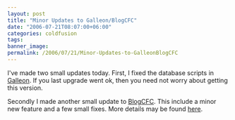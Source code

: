 ```yaml
---
layout: post
title: "Minor Updates to Galleon/BlogCFC"
date: "2006-07-21T08:07:00+06:00"
categories: coldfusion 
tags: 
banner_image: 
permalink: /2006/07/21/Minor-Updates-to-GalleonBlogCFC
---
```


I've made two small updates today. First, I fixed the database scripts in <a href="http://ray.camdenfamily.com/projects/galleon">Galleon</a>. If you last upgrade went ok, then you need not worry about getting this version.

Secondly I made another small update to <a href="http://ray.camdenfamily.com/projects/blogcfc">BlogCFC</a>. This include a minor new feature and a few small fixes. More details may be found <a href="http://www.blogcfc.com/index.cfm/2006/7/21/BlogCFC-51003-Released">here</a>.